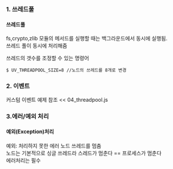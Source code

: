 ### 1. 쓰레드풀
#### 쓰레드풀
fs,crypto,zlib 모듈의 메서드를 실행할 때는 백그라운드에서 동시에 실행됨.    
쓰레드 풀이 동시에 처리해줌

쓰레드의 갯수를 조정할 수 있는 명령어
```shell
$ UV_THREADPOOL_SIZE=8 //노드의 쓰레드를 8개로 변경
```

### 2. 이벤트
커스텀 이벤트 예제 참조
<< 04_threadpool.js

### 3.에러/예외 처리

#### 예외(Exception)처리
예외: 처리하지 못한 에러
노드 쓰레드를 멈춤  
노드는 기본적으로 싱글 쓰레드라 스레드가 멈춘다 == 프로세스가 멈춘다    
에러처리는 필수